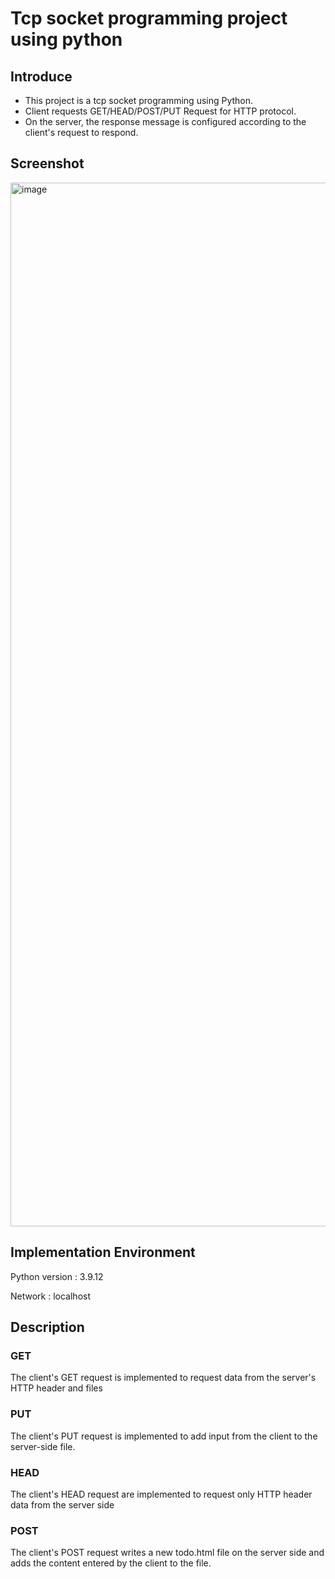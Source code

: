 # Tcp socket programming project using python
## Introduce
- This project is a tcp socket programming using Python.
- Client requests GET/HEAD/POST/PUT Request for HTTP protocol.
- On the server, the response message is configured according to the client's request to respond.

## Screenshot
<img width="1670" alt="image" src="https://user-images.githubusercontent.com/84405002/167463418-7ffa5167-fa72-40b9-a6e2-363589c0f14b.png">

## Implementation Environment
  Python version : 3.9.12
  
  Network : localhost
  
## Description
### GET
The client's GET request is implemented to request data from the server's HTTP header and files

### PUT
The client's PUT request is implemented to add input from the client to the server-side file.

### HEAD
The client's HEAD request are implemented to request only HTTP header data from the server side

### POST
The client's POST request writes a new todo.html file on the server side
and adds the content entered by the client to the file.


